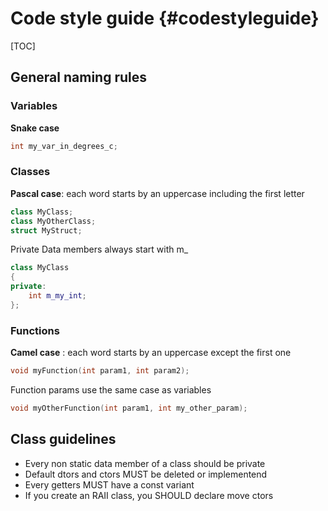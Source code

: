 # Code style guide {#codestyleguide}

[TOC]

## General naming rules

### Variables

**Snake case**

```cpp
int my_var_in_degrees_c;
```

### Classes

**Pascal case**: each word starts by an uppercase including the first letter
~~~cpp
class MyClass;
class MyOtherClass;
struct MyStruct;
~~~

Private Data members always start with m_
~~~cpp
class MyClass
{
private:
	int m_my_int;
};
~~~

### Functions

**Camel case** : each word starts by an uppercase except the first one

~~~cpp
void myFunction(int param1, int param2);
~~~

Function params use the same case as variables
~~~cpp
void myOtherFunction(int param1, int my_other_param);
~~~

## Class guidelines

- Every non static data member of a class should be private
- Default dtors and ctors MUST be deleted or implementend
- Every getters MUST have a const variant
- If you create an RAII class, you SHOULD declare move ctors
